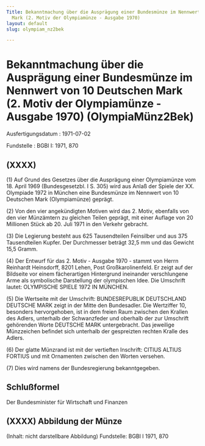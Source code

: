 ```yaml
---
Title: Bekanntmachung über die Ausprägung einer Bundesmünze im Nennwert von 10 Deutschen
  Mark (2. Motiv der Olympiamünze - Ausgabe 1970)
layout: default
slug: olympiam_nz2bek

---
```


# Bekanntmachung über die Ausprägung einer Bundesmünze im Nennwert von 10 Deutschen Mark (2. Motiv der Olympiamünze - Ausgabe 1970) (OlympiaMünz2Bek)

Ausfertigungsdatum
:   1971-07-02

Fundstelle
:   BGBl I: 1971, 870



## (XXXX)

(1) Auf Grund des Gesetzes über die Ausprägung einer Olympiamünze vom
18\. April 1969 (Bundesgesetzbl. I S. 305) wird aus Anlaß der Spiele
der XX. Olympiade 1972 in München eine Bundesmünze im Nennwert von 10
Deutschen Mark (Olympiamünze) geprägt.

(2) Von den vier angekündigten Motiven wird das 2. Motiv, ebenfalls
von den vier Münzämtern zu gleichen Teilen geprägt, mit einer Auflage
von 20 Millionen Stück ab 20. Juli 1971 in den Verkehr gebracht.

(3) Die Legierung besteht aus 625 Tausendteilen Feinsilber und aus 375
Tausendteilen Kupfer. Der Durchmesser beträgt 32,5 mm und das Gewicht
15,5 Gramm.

(4) Der Entwurf für das 2. Motiv - Ausgabe 1970 - stammt von Herrn
Reinhardt Heinsdorff, 8201 Lehen, Post Großkarolinenfeld. Er zeigt auf
der Bildseite vor einem fächerartigen Hintergrund ineinander
verschlungene Arme als symbolische Darstellung der olympischen Idee.
Die Umschrift lautet: OLYMPISCHE SPIELE 1972 IN MÜNCHEN.

(5) Die Wertseite mit der Umschrift: BUNDESREPUBLIK DEUTSCHLAND
DEUTSCHE MARK zeigt in der Mitte den Bundesadler. Die Wertziffer 10,
besonders hervorgehoben, ist in dem freien Raum zwischen den Krallen
des Adlers, unterhalb der Schwanzfeder und oberhalb der zur Umschrift
gehörenden Worte DEUTSCHE MARK untergebracht. Das jeweilige
Münzzeichen befindet sich unterhalb der gespreizten rechten Kralle des
Adlers.

(6) Der glatte Münzrand ist mit der vertieften Inschrift: CITIUS
ALTIUS FORTIUS und mit Ornamenten zwischen den Worten versehen.

(7) Dies wird namens der Bundesregierung bekanntgegeben.


## Schlußformel

Der Bundesminister für Wirtschaft und Finanzen


## (XXXX) Abbildung der Münze

(Inhalt: nicht darstellbare Abbildung)
Fundstelle: BGBl I 1971, 870

